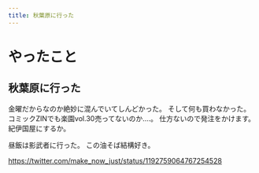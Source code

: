 ```yaml
---
title: 秋葉原に行った
---
```


# やったこと

## 秋葉原に行った

金曜だからなのか絶妙に混んでいてしんどかった。
そして何も買わなかった。
コミックZINでも楽園vol.30売ってないのか‥‥。
仕方ないので発注をかけます。紀伊国屋にするか。

昼飯は影武者に行った。
この油そば結構好き。

<https://twitter.com/make_now_just/status/1192759064767254528>
